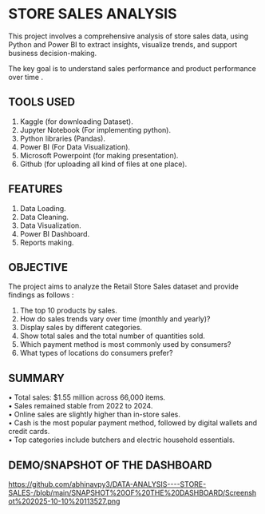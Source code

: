 
# STORE SALES ANALYSIS
  This project involves a comprehensive analysis of store sales data, using Python and Power BI to extract insights, visualize trends, and support business decision-making.
  
  The key goal is to understand sales performance and product performance over time .

## TOOLS USED
  1. Kaggle (for downloading Dataset).
  2. Jupyter Notebook (For implementing python).
  3. Python libraries (Pandas).
  4. Power BI (For Data Visualization).
  5. Microsoft Powerpoint (for making presentation).
  6. Github (for uploading all kind of files at one place).

## FEATURES
1. Data Loading. 
2. Data Cleaning.
3. Data Visualization.
4. Power BI Dashboard.
5. Reports making.

## OBJECTIVE
The project aims to analyze the Retail Store Sales dataset and provide findings as follows :

1. The top 10 products by sales. 
2. How do sales trends vary over time (monthly and yearly)?
3. Display sales by different categories.
4. Show total sales and the total number of quantities sold. 
5. Which payment method is most commonly used by consumers?  
6. What types of locations do consumers prefer? 

## SUMMARY
• Total sales: $1.55 million across 66,000 items.  
• Sales remained stable from 2022 to 2024.  
• Online sales are slightly higher than in-store sales.   
• Cash is the most popular payment method, followed by digital wallets and credit cards.  
• Top categories include butchers and electric household essentials.

## DEMO/SNAPSHOT OF THE DASHBOARD
https://github.com/abhinavpy3/DATA-ANALYSIS----STORE-SALES-/blob/main/SNAPSHOT%20OF%20THE%20DASHBOARD/Screenshot%202025-10-10%20113527.png

